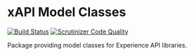 xAPI Model Classes
==================

[![Build Status](https://travis-ci.org/php-xapi/model.svg?branch=master)](https://travis-ci.org/php-xapi/model)
[![Scrutinizer Code Quality](https://scrutinizer-ci.com/g/php-xapi/model/badges/quality-score.png?b=master)](https://scrutinizer-ci.com/g/php-xapi/model/?branch=master)

Package providing model classes for Experience API libraries.

